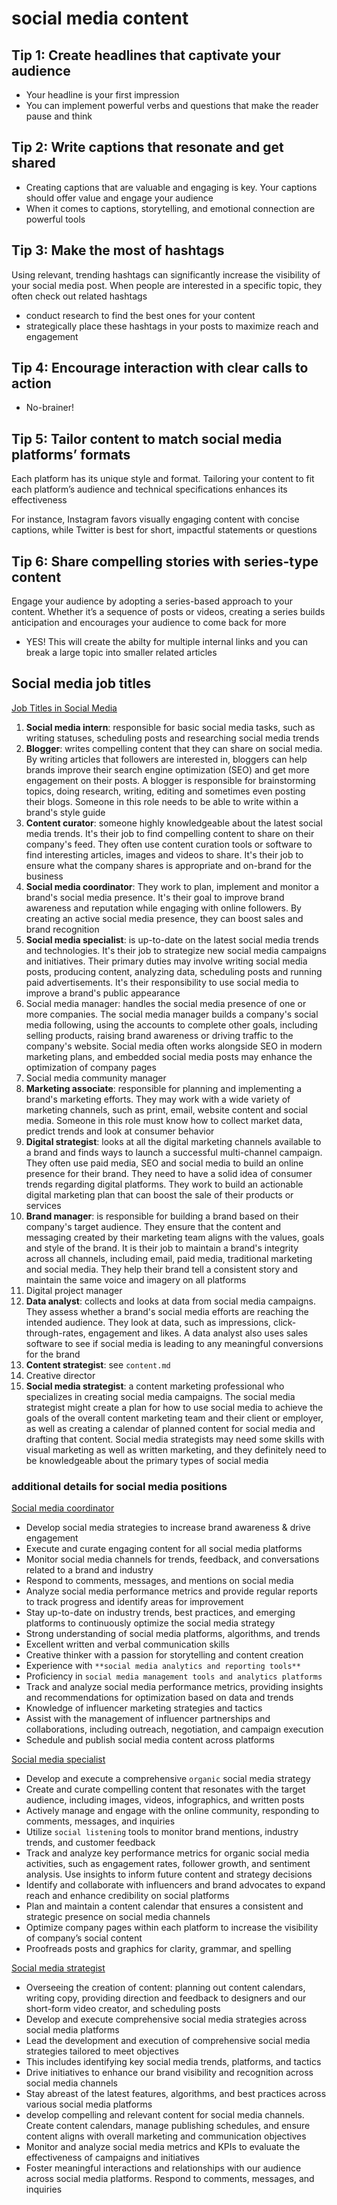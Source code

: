# social media content

## Tip 1: Create headlines that captivate your audience

- Your headline is your first impression
- You can implement powerful verbs and questions that make the reader pause and think

## Tip 2: Write captions that resonate and get shared

- Creating captions that are valuable and engaging is key. Your captions should offer value and engage your audience
- When it comes to captions, storytelling, and emotional connection are powerful tools

## Tip 3: Make the most of hashtags

Using relevant, trending hashtags can significantly increase the visibility of your social media post. When people are interested in a specific topic, they often check out related hashtags

- conduct research to find the best ones for your content
- strategically place these hashtags in your posts to maximize reach and engagement

## Tip 4: Encourage interaction with clear calls to action

- No-brainer!

## Tip 5: Tailor content to match social media platforms’ formats

Each platform has its unique style and format. Tailoring your content to fit each platform’s audience and technical specifications enhances its effectiveness

For instance, Instagram favors visually engaging content with concise captions, while Twitter is best for short, impactful statements or questions

## Tip 6: Share compelling stories with series-type content

Engage your audience by adopting a series-based approach to your content. Whether it’s a sequence of posts or videos, creating a series builds anticipation and encourages your audience to come back for more

- YES! This will create the abilty for multiple internal links and you can break a large topic into smaller related articles

## Social media job titles

[Job Titles in Social Media](https://www.indeed.com/career-advice/finding-a-job/job-titles-social-media)

1. **Social media intern**: responsible for basic social media tasks, such as writing statuses, scheduling posts and researching social media trends
2. **Blogger**: writes compelling content that they can share on social media. By writing articles that followers are interested in, bloggers can help brands improve their search engine optimization (SEO) and get more engagement on their posts. A blogger is responsible for brainstorming topics, doing research, writing, editing and sometimes even posting their blogs. Someone in this role needs to be able to write within a brand's style guide
3. **Content curator**: someone highly knowledgeable about the latest social media trends. It's their job to find compelling content to share on their company's feed. They often use content curation tools or software to find interesting articles, images and videos to share. It's their job to ensure what the company shares is appropriate and on-brand for the business
4. **Social media coordinator**: They work to plan, implement and monitor a brand's social media presence. It's their goal to improve brand awareness and reputation while engaging with online followers. By creating an active social media presence, they can boost sales and brand recognition
5. **Social media specialist**: is up-to-date on the latest social media trends and technologies. It's their job to strategize new social media campaigns and initiatives. Their primary duties may involve writing social media posts, producing content, analyzing data, scheduling posts and running paid advertisements. It's their responsibility to use social media to improve a brand's public appearance
6. Social media manager: handles the social media presence of one or more companies. The social media manager builds a company's social media following, using the accounts to complete other goals, including selling products, raising brand awareness or driving traffic to the company's website. Social media often works alongside SEO in modern marketing plans, and embedded social media posts may enhance the optimization of company pages
7. Social media community manager
8. **Marketing associate**: responsible for planning and implementing a brand's marketing efforts. They may work with a wide variety of marketing channels, such as print, email, website content and social media. Someone in this role must know how to collect market data, predict trends and look at consumer behavior
9. **Digital strategist**: looks at all the digital marketing channels available to a brand and finds ways to launch a successful multi-channel campaign. They often use paid media, SEO and social media to build an online presence for their brand. They need to have a solid idea of consumer trends regarding digital platforms. They work to build an actionable digital marketing plan that can boost the sale of their products or services
10. **Brand manager**: is responsible for building a brand based on their company's target audience. They ensure that the content and messaging created by their marketing team aligns with the values, goals and style of the brand. It is their job to maintain a brand's integrity across all channels, including email, paid media, traditional marketing and social media. They help their brand tell a consistent story and maintain the same voice and imagery on all platforms
11. Digital project manager
12. **Data analyst**: collects and looks at data from social media campaigns. They assess whether a brand's social media efforts are reaching the intended audience. They look at data, such as impressions, click-through-rates, engagement and likes. A data analyst also uses sales software to see if social media is leading to any meaningful conversions for the brand
13. **Content strategist**: see `content.md`
14. Creative director
15. **Social media strategist**: a content marketing professional who specializes in creating social media campaigns. The social media strategist might create a plan for how to use social media to achieve the goals of the overall content marketing team and their client or employer, as well as creating a calendar of planned content for social media and drafting that content. Social media strategists may need some skills with visual marketing as well as written marketing, and they definitely need to be knowledgeable about the primary types of social media

### additional details for social media positions

<ins>Social media coordinator</ins>

- Develop social media strategies to increase brand awareness & drive engagement
- Execute and curate engaging content for all social media platforms
- Monitor social media channels for trends, feedback, and conversations related to a brand and industry
- Respond to comments, messages, and mentions on social media
- Analyze social media performance metrics and provide regular reports to track progress and identify areas for improvement
- Stay up-to-date on industry trends, best practices, and emerging platforms to continuously optimize the social media strategy
- Strong understanding of social media platforms, algorithms, and trends
- Excellent written and verbal communication skills
- Creative thinker with a passion for storytelling and content creation
- Experience with `**social media analytics and reporting tools**`
- Proficiency in `social media management tools and analytics platforms`
- Track and analyze social media performance metrics, providing insights and recommendations for optimization based on data and trends
- Knowledge of influencer marketing strategies and tactics
- Assist with the management of influencer partnerships and collaborations, including outreach, negotiation, and campaign execution
- Schedule and publish social media content across platforms

<ins>Social media specialist</ins>

- Develop and execute a comprehensive `organic` social media strategy
- Create and curate compelling content that resonates with the target audience, including images, videos, infographics, and written posts
- Actively manage and engage with the online community, responding to comments, messages, and inquiries
- Utilize `social listening` tools to monitor brand mentions, industry trends, and customer feedback
- Track and analyze key performance metrics for organic social media activities, such as engagement rates, follower growth, and sentiment analysis. Use insights to inform future content and strategy decisions
- Identify and collaborate with influencers and brand advocates to expand reach and enhance credibility on social platforms
- Plan and maintain a content calendar that ensures a consistent and strategic presence on social media channels
- Optimize company pages within each platform to increase the visibility of company’s social content
- Proofreads posts and graphics for clarity, grammar, and spelling

<ins>Social media strategist</ins>

- Overseeing the creation of content: planning out content calendars, writing copy, providing direction and feedback to designers and our short-form video creator, and scheduling posts
- Develop and execute comprehensive social media strategies across social media platforms
- Lead the development and execution of comprehensive social media strategies tailored to meet objectives
- This includes identifying key social media trends, platforms, and tactics
- Drive initiatives to enhance our brand visibility and recognition across social media channels
- Stay abreast of the latest features, algorithms, and best practices across various social media platforms
- develop compelling and relevant content for social media channels. Create content calendars, manage publishing schedules, and ensure content aligns with overall marketing and communication objectives
- Monitor and analyze social media metrics and KPIs to evaluate the effectiveness of campaigns and initiatives
- Foster meaningful interactions and relationships with our audience across social media platforms. Respond to comments, messages, and inquiries
